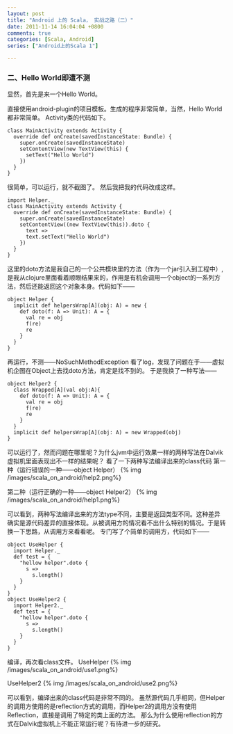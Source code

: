 ```yaml
---
layout: post
title: "Android 上的 Scala， 实战之路（二）"
date: 2011-11-14 16:04:04 +0800
comments: true
categories: [Scala, Android]
series: ["Android上的Scala 1"]

---
```



### 二、Hello World即遭不测

显然，首先是来一个Hello World。

<!-- more -->

直接使用android-plugin的项目模板。生成的程序非常简单，当然，Hello World都非常简单。
Activity类的代码如下。
```
class MainActivity extends Activity {  
  override def onCreate(savedInstanceState: Bundle) {  
    super.onCreate(savedInstanceState)  
    setContentView(new TextView(this) {  
      setText("Hello World")  
    })  
  }  
}  
```
很简单，可以运行，就不截图了。
然后我把我的代码改成这样。

```
import Helper._  
class MainActivity extends Activity {  
  override def onCreate(savedInstanceState: Bundle) {  
    super.onCreate(savedInstanceState)  
    setContentView((new TextView(this)).doto {  
      text =>  
      text.setText("Hello World")  
    })  
  }  
}  
```

这里的doto方法是我自己的一个公共模块里的方法（作为一个jar引入到工程中）,是我从clojure里面看着顺眼结果来的，作用是有机会调用一个object的一系列方法，然后还能返回这个对象本身。代码如下——
```
object Helper {  
  implicit def helpersWrap[A](obj: A) = new {  
    def doto(f: A => Unit): A = {  
      val re = obj  
      f(re)  
      re  
    }  
  }  
}  
```

再运行，不测——NoSuchMethodException
看了log，发现了问题在于——虚拟机企图在Object上去找doto方法，肯定是找不到的。
于是我换了一种写法——
```
object Helper2 {  
  class Wrapped[A](val obj:A){  
    def doto(f: A => Unit): A = {  
      val re = obj  
      f(re)  
      re  
    }  
  }  
  implicit def helpersWrap[A](obj: A) = new Wrapped(obj)  
}  
```
可以运行了，然而问题在哪里呢？为什么jvm中运行效果一样的两种写法在Dalvik虚拟机里面表现出不一样的结果呢？
看了一下两种写法编译出来的class代码
第一种（运行错误的一种——object Helper）
{% img /images/scala_on_android/help2.png%}


第二种（运行正确的一种——object Helper2）
{% img /images/scala_on_android/help1.png%}




可以看到，两种写法编译出来的方法type不同，主要是返回类型不同。这种差异确实是源代码差异的直接体现。从被调用方的情况看不出什么特别的情况。于是转换一下思路，从调用方来看看呢。
专门写了个简单的调用方，代码如下——
```
object UseHelper {  
  import Helper._  
  def test = {  
    "hellow helper".doto {  
      s =>  
        s.length()  
    }  
  }  
}  
object UseHelper2 {  
  import Helper2._  
  def test = {  
    "hellow helper".doto {  
      s =>  
        s.length()  
    }  
  }  
}  
```
编译，再次看class文件。
UseHelper
{% img /images/scala_on_android/use1.png%}



UseHelper2
{% img /images/scala_on_android/use2.png%}




可以看到，编译出来的class代码是非常不同的。
虽然源代码几乎相同，但Helper的调用方使用的是reflection方式的调用，而Helper2的调用方没有使用Reflection，直接是调用了特定的类上面的方法。
那么为什么使用reflection的方式在Dalvik虚拟机上不能正常运行呢？有待进一步的研究。
